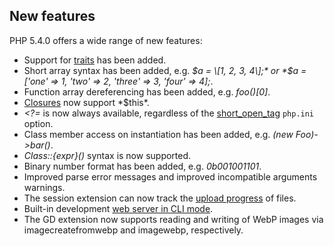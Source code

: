 New features
------------

PHP 5.4.0 offers a wide range of new features:

-   <span class="simpara"> Support for
    <a href="/language/oop5/traits.html" class="link">traits</a> has
    been added. </span>
-   <span class="simpara"> Short array syntax has been added, e.g. *$a =
    \[1, 2, 3, 4\];* or *$a = \['one' =\> 1, 'two' =\> 2, 'three' =\> 3,
    'four' =\> 4\];*. </span>
-   <span class="simpara"> Function array dereferencing has been added,
    e.g. *foo()\[0\]*. </span>
-   <span class="simpara">
    <a href="/functions/anonymous.html" class="link">Closures</a> now
    support *$this*. </span>
-   <span class="simpara"> *\<?=* is now always available, regardless of
    the
    <a href="/ini/core.html#ini.short-open-tag" class="link">short_open_tag</a>
    `php.ini` option. </span>
-   <span class="simpara"> Class member access on instantiation has been
    added, e.g. *(new Foo)-\>bar()*. </span>
-   <span class="simpara"> *Class::{expr}()* syntax is now supported.
    </span>
-   <span class="simpara"> Binary number format has been added, e.g.
    *0b001001101*. </span>
-   <span class="simpara"> Improved parse error messages and improved
    incompatible arguments warnings. </span>
-   <span class="simpara"> The session extension can now track the
    <a href="/session/upload-progress.html" class="link">upload progress</a>
    of files. </span>
-   <span class="simpara"> Built-in development
    <a href="/features/commandline/webserver.html" class="link">web server in CLI mode</a>.
    </span>
-   <span class="simpara"> The GD extension now supports reading and
    writing of WebP images via <span
    class="function">imagecreatefromwebp</span> and <span
    class="function">imagewebp</span>, respectively. </span>
